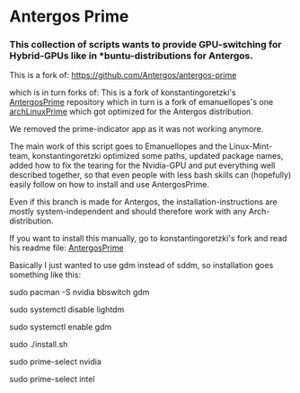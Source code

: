 # Antergos Prime

### This collection of scripts wants to provide GPU-switching for Hybrid-GPUs like in \*buntu-distributions for Antergos.

This is a fork of: https://github.com/Antergos/antergos-prime

which is in turn forks of:
This is a fork of konstantingoretzki's [AntergosPrime](https://github.com/konstantingoretzki/AntergosPrime) repository which in turn is a fork of emanuellopes's one [archLinuxPrime](https://github.com/emanuellopes/archLinuxPrime) which got optimized for the Antergos distribution.

We removed the prime-indicator app as it was not working anymore.

The main work of this script goes to Emanuellopes and the Linux-Mint-team, konstantingoretzki optimized some paths, updated package names, added how to fix the tearing for the Nvidia-GPU and put everything well described together, so that even people with less bash skills can (hopefully) easily follow on how to install and use AntergosPrime.

Even if this branch is made for Antergos, the installation-instructions are mostly system-independent and should therefore work with any Arch-distribution.

If you want to install this manually, go to konstantingoretzki's fork and read his readme file: [AntergosPrime](https://github.com/konstantingoretzki/AntergosPrime)

Basically I just wanted to use gdm instead of sddm, so installation goes something like this:

sudo pacman -S nvidia bbswitch gdm

sudo systemctl disable lightdm

sudo systemctl enable gdm

sudo ./install.sh

sudo prime-select nvidia

sudo prime-select intel
